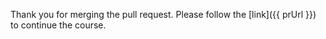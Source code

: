 Thank you for merging the pull request. Please follow the [link]({{ prUrl }}) to continue the course.